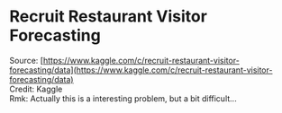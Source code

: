 # Recruit Restaurant Visitor Forecasting
Source: [https://www.kaggle.com/c/recruit-restaurant-visitor-forecasting/data](https://www.kaggle.com/c/recruit-restaurant-visitor-forecasting/data) </br>
Credit: Kaggle </br>
Rmk: Actually this is a interesting problem, but a bit difficult...
